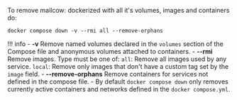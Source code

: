 To remove mailcow: dockerized with all it's volumes, images and containers do:

```
docker compose down -v --rmi all --remove-orphans
```

!!! info
    - **-v** Remove named volumes declared in the `volumes` section of the Compose file and anonymous volumes attached to containers.
    - **--rmi <type>** Remove images. Type must be one of: `all`: Remove all images used by any service. `local`: Remove only images that don't have a custom tag set by the `image` field.
    - **--remove-orphans** Remove containers for services not defined in the compose file.
    - By default `docker compose down` only removes currently active containers and networks defined in the `docker compose.yml`.
